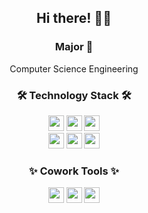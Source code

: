 <div align="center">
  
## Hi there! 👋🏻
  
###  Major 🚀
  Computer Science Engineering

###  🛠 Technology Stack 🛠
  <a href="#"><img src="https://img.shields.io/badge/C++-00599C?style=flat-square&logo=C%2B%2B&logoColor=white" height="25px"/></a>
  <a href="#"><img src="https://img.shields.io/badge/Python-3776AB?style=flat-square&logo=Python&logoColor=white" height="25px"/></a>
  <a href="#"><img src="https://img.shields.io/badge/Kotlin-0095D5?style=flat-square&logo=Kotlin&logoColor=white" height="25px"/></a>
  <br>
  <a href="#"><img src="https://img.shields.io/badge/HTML-E34F26?style=flat-square&logo=HTML5&logoColor=white" height="25px"/></a>
  <a href="#"><img src="https://img.shields.io/badge/CSS-1572B6?style=flat-square&logo=CSS3&logoColor=white" height="25px"/></a>
  <a href="#"><img src="https://img.shields.io/badge/JavaScript-F7D71E?style=flat-square&logo=JavaScript&logoColor=white" height="25px"/></a>
 
### ✨ Cowork Tools ✨
  <a href="#"><img src="https://img.shields.io/badge/Git-F05032?style=flat-square&logo=Git&logoColor=white" height="25px"/></a>
  <a href="#"><img src="https://img.shields.io/badge/Slack-4A154B?style=flat-square&logo=Slack&logoColor=white" height="25px"/></a>
  <a href="#"><img src="https://img.shields.io/badge/Notion-000000?style=flat-square&logo=Notion&logoColor=white" height="25px"/></a>
  
</div>
